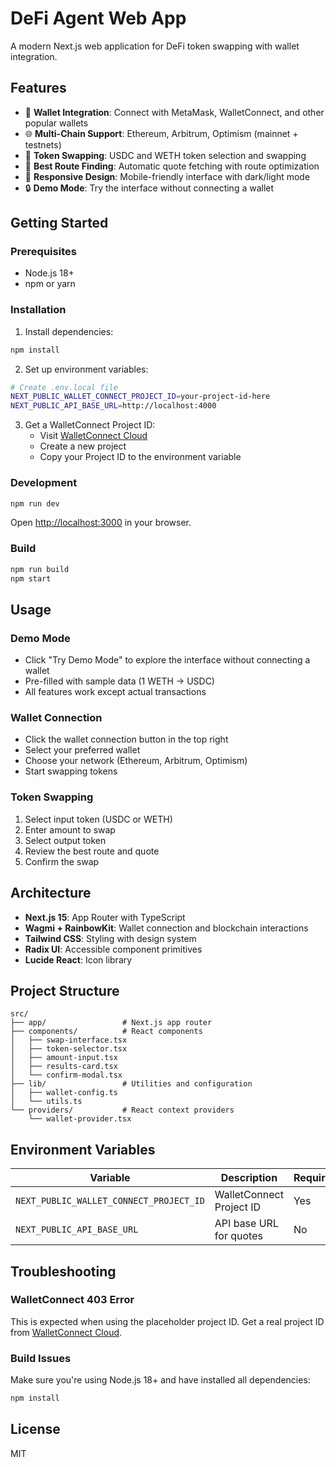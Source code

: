 # DeFi Agent Web App

A modern Next.js web application for DeFi token swapping with wallet integration.

## Features

- 🔗 **Wallet Integration**: Connect with MetaMask, WalletConnect, and other popular wallets
- 🌐 **Multi-Chain Support**: Ethereum, Arbitrum, Optimism (mainnet + testnets)
- 💱 **Token Swapping**: USDC and WETH token selection and swapping
- 🎯 **Best Route Finding**: Automatic quote fetching with route optimization
- 📱 **Responsive Design**: Mobile-friendly interface with dark/light mode
- 🔒 **Demo Mode**: Try the interface without connecting a wallet

## Getting Started

### Prerequisites

- Node.js 18+ 
- npm or yarn

### Installation

1. Install dependencies:
```bash
npm install
```

2. Set up environment variables:
```bash
# Create .env.local file
NEXT_PUBLIC_WALLET_CONNECT_PROJECT_ID=your-project-id-here
NEXT_PUBLIC_API_BASE_URL=http://localhost:4000
```

3. Get a WalletConnect Project ID:
   - Visit [WalletConnect Cloud](https://cloud.walletconnect.com/)
   - Create a new project
   - Copy your Project ID to the environment variable

### Development

```bash
npm run dev
```

Open [http://localhost:3000](http://localhost:3000) in your browser.

### Build

```bash
npm run build
npm start
```

## Usage

### Demo Mode
- Click "Try Demo Mode" to explore the interface without connecting a wallet
- Pre-filled with sample data (1 WETH → USDC)
- All features work except actual transactions

### Wallet Connection
- Click the wallet connection button in the top right
- Select your preferred wallet
- Choose your network (Ethereum, Arbitrum, Optimism)
- Start swapping tokens

### Token Swapping
1. Select input token (USDC or WETH)
2. Enter amount to swap
3. Select output token
4. Review the best route and quote
5. Confirm the swap

## Architecture

- **Next.js 15**: App Router with TypeScript
- **Wagmi + RainbowKit**: Wallet connection and blockchain interactions
- **Tailwind CSS**: Styling with design system
- **Radix UI**: Accessible component primitives
- **Lucide React**: Icon library

## Project Structure

```
src/
├── app/                 # Next.js app router
├── components/          # React components
│   ├── swap-interface.tsx
│   ├── token-selector.tsx
│   ├── amount-input.tsx
│   ├── results-card.tsx
│   └── confirm-modal.tsx
├── lib/                 # Utilities and configuration
│   ├── wallet-config.ts
│   └── utils.ts
└── providers/           # React context providers
    └── wallet-provider.tsx
```

## Environment Variables

| Variable | Description | Required |
|----------|-------------|----------|
| `NEXT_PUBLIC_WALLET_CONNECT_PROJECT_ID` | WalletConnect Project ID | Yes |
| `NEXT_PUBLIC_API_BASE_URL` | API base URL for quotes | No |

## Troubleshooting

### WalletConnect 403 Error
This is expected when using the placeholder project ID. Get a real project ID from [WalletConnect Cloud](https://cloud.walletconnect.com/).

### Build Issues
Make sure you're using Node.js 18+ and have installed all dependencies:
```bash
npm install
```

## License

MIT